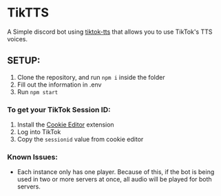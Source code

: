 # TikTTS
A Simple discord bot using [tiktok-tts](https://github.com/Steve0929/tiktok-tts) that allows you to use TikTok's TTS voices.

## SETUP:
1. Clone the repository, and run `npm i` inside the folder
2. Fill out the information in .env
3. Run `npm start`

### To get your TikTok Session ID:
1. Install the [Cookie Editor](https://cookie-editor.com/) extension
2. Log into TikTok
3. Copy the `sessionid` value from cookie editor

### Known Issues:
- Each instance only has one player. Because of this, if the bot is being used in two or more servers at once, all audio will be played for both servers.